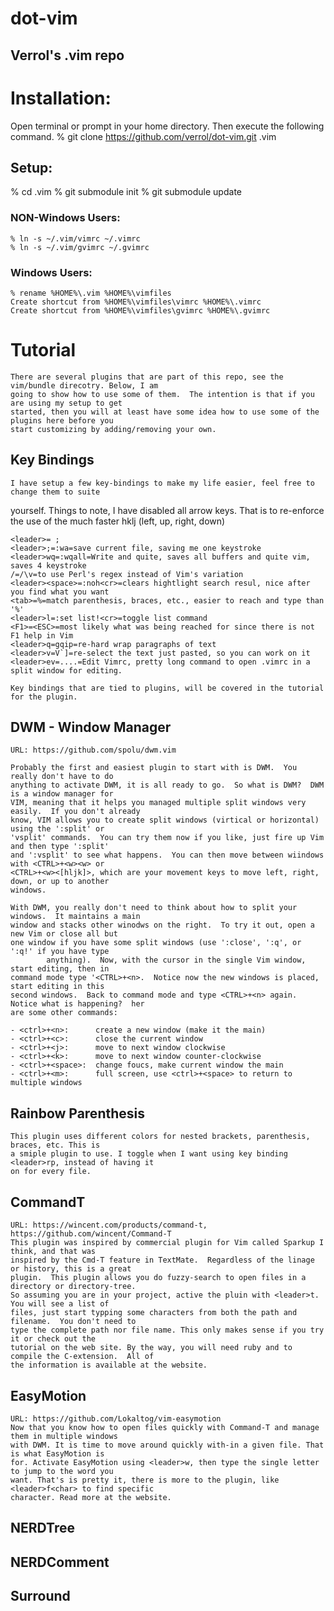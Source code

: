 dot-vim
=======

Verrol's .vim repo
------------------

# Installation:
  Open terminal or prompt in your home directory. Then execute the following command.
  % git clone https://github.com/verrol/dot-vim.git .vim

## Setup:
   % cd .vim
   % git submodule init
   % git submodule update

### NON-Windows Users:
    % ln -s ~/.vim/vimrc ~/.vimrc
    % ln -s ~/.vim/gvimrc ~/.gvimrc

### Windows Users:
    % rename %HOME%\.vim %HOME%\vimfiles
    Create shortcut from %HOME%\vimfiles\vimrc %HOME%\.vimrc
    Create shortcut from %HOME%\vimfiles\gvimrc %HOME%\.gvimrc

# Tutorial
    There are several plugins that are part of this repo, see the vim/bundle direcotry. Below, I am
    going to show how to use some of them.  The intention is that if you are using my setup to get
    started, then you will at least have some idea how to use some of the plugins here before you
    start customizing by adding/removing your own.

## Key Bindings
    I have setup a few key-bindings to make my life easier, feel free to change them to suite
yourself. Things to note, I have disabled all arrow keys. That is to re-enforce the use of the much
faster hklj (left, up, right, down)

    <leader>= ;
    <leader>;=:wa=save current file, saving me one keystroke
    <leader>wq=:wqall=Write and quite, saves all buffers and quite vim, saves 4 keystroke
    /=/\v=to use Perl's regex instead of Vim's variation
    <leader><space>=:noh<cr>=clears hightlight search resul, nice after you find what you want
    <tab>=%=match parenthesis, braces, etc., easier to reach and type than '%'
    <leader>l=:set list!<cr>=toggle list command
    <F1>=<ESC>=most likely what was being reached for since there is not F1 help in Vim
    <leader>q=gqip=re-hard wrap paragraphs of text
    <leader>v=V`]=re-select the text just pasted, so you can work on it
    <leader>ev=....=Edit Vimrc, pretty long command to open .vimrc in a split window for editing.

    Key bindings that are tied to plugins, will be covered in the tutorial for the plugin.

## DWM - Window Manager
    URL: https://github.com/spolu/dwm.vim

    Probably the first and easiest plugin to start with is DWM.  You really don't have to do
    anything to activate DWM, it is all ready to go.  So what is DWM?  DWM is a window manager for
    VIM, meaning that it helps you managed multiple split windows very easily.  If you don't already
    know, VIM allows you to create split windows (virtical or horizontal) using the ':split' or
    'vsplit' commands.  You can try them now if you like, just fire up Vim and then type ':split'
    and ':vsplit' to see what happens.  You can then move between wiindows with <CTRL>+<w><w> or
    <CTRL>+<w><[hljk]>, which are your movement keys to move left, right, down, or up to another
    windows.

    With DWM, you really don't need to think about how to split your windows.  It maintains a main
    window and stacks other winodws on the right.  To try it out, open a new Vim or close all but
    one window if you have some split windows (use ':close', ':q', or ':q!' if you have type
            anything).  Now, with the cursor in the single Vim window, start editing, then in
    command mode type '<CTRL>+<n>.  Notice now the new windows is placed, start editing in this
    second windows.  Back to command mode and type <CTRL>+<n> again.  Notice what is happening?  her
    are some other commands:

    - <ctrl>+<n>:      create a new window (make it the main)
    - <ctrl>+<c>:      close the current window
    - <ctrl>+<j>:      move to next window clockwise
    - <ctrl>+<k>:      move to next window counter-clockwise
    - <ctrl>+<space>:  change foucs, make current window the main
    - <ctrl>+<m>:      full screen, use <ctrl>+<space> to return to multiple windows

## Rainbow Parenthesis
    This plugin uses different colors for nested brackets, parenthesis, braces, etc. This is
    a smiple plugin to use. I toggle when I want using key binding <leader>rp, instead of having it
    on for every file.

## CommandT
    URL: https://wincent.com/products/command-t, https://github.com/wincent/Command-T
    This plugin was inspired by commercial plugin for Vim called Sparkup I think, and that was
    inspired by the Cmd-T feature in TextMate.  Regardless of the linage or history, this is a great
    plugin.  This plugin allows you do fuzzy-search to open files in a directory or directory-tree.
    So assuming you are in your project, active the pluin with <leader>t.  You will see a list of
    files, just start typping some characters from both the path and filename.  You don't need to
    type the complete path nor file name. This only makes sense if you try it or check out the
    tutorial on the web site. By the way, you will need ruby and to compile the C-extension.  All of
    the information is available at the website.

## EasyMotion
    URL: https://github.com/Lokaltog/vim-easymotion
    Now that you know how to open files quickly with Command-T and manage them in multiple windows
    with DWM. It is time to move around quickly with-in a given file. That is what EasyMotion is
    for. Activate EasyMotion using <leader>w, then type the single letter to jump to the word you
    want. That's is pretty it, there is more to the plugin, like <leader>f<char> to find specific
    character. Read more at the website.

## NERDTree

## NERDComment

## Surround


